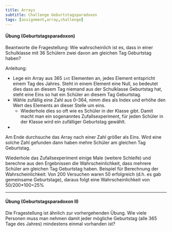 ```yaml
---
title: Arrays
subtitle: Challenge Geburtstagsparadoxon
tags: [assignment,array,challenge]
---
```


#### Übung (Geburtstagsparadoxon)

Beantworte die Fragestellung:  Wie wahrscheinlich ist es, dass in einer Schulklasse mit 36 Schülern zwei davon am gleichen Tag Geburtstag haben?

Anleitung:

- Lege ein Array aus 365 `int` Elementen an, jedes Element entspricht einem Tag des Jahres.
  Steht in einem Element eine Null, so bedeutet dies dass an diesem Tag niemand aus der Schulklasse Geburtstag hat, steht eine Eins so hat ein Schüler an diesem Tag Geburtstag.
- Wähle zufällig eine Zahl aus 0–364, nimm dies als Index und erhöhe den Wert des Elements an dieser Stelle um eins.
  - Wiederhole dies so oft wie es Schüler in der Klasse gibt. Damit macht man ein sogenanntes Zufallsexperiment, für jeden Schüler in der Klasse wird ein zufälliger Geburtstag gewählt.
- 
Am Ende durchsuche das Array nach einer Zahl größer als Eins. Wird eine solche Zahl gefunden dann haben mehre Schüler am gleichen Tag Geburtstag.


Wiederhole das Zufallsexperiment einige Male (weitere Schleife) und berechne aus den Ergebnissen die Wahrscheinlichkeit, dass mehrere Schüler am gleichen Tag Geburtstag haben. Beispiel für Berechnung der Wahrscheinlichkeit: Von 200 Versuchen waren 50 erfolgreich (d.h. es gab gemeinsame Geburtstage), daraus folgt eine Wahrscheinlichkeit von 50/200*100=25%



---

#### Übung (Geburtstagsparadoxon II)

Die Fragestellung ist ähnlich zur vorhergehenden Übung. Wie viele Personen muss man nehmen damit jeder mögliche Geburtstag (alle 365 Tage des Jahres) mindestens einmal vorhanden ist?

